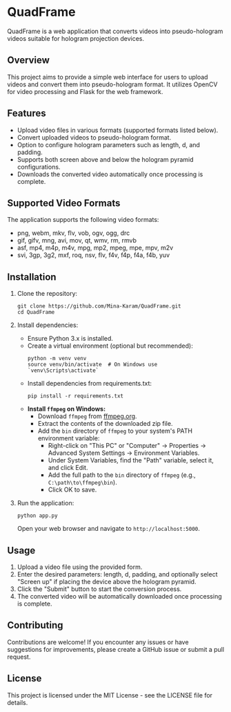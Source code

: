 # QuadFrame

QuadFrame is a web application that converts videos into pseudo-hologram videos suitable for hologram projection devices.

## Overview

This project aims to provide a simple web interface for users to upload videos and convert them into pseudo-hologram format. It utilizes OpenCV for video processing and Flask for the web framework.

## Features

- Upload video files in various formats (supported formats listed below).
- Convert uploaded videos to pseudo-hologram format.
- Option to configure hologram parameters such as length, d, and padding.
- Supports both screen above and below the hologram pyramid configurations.
- Downloads the converted video automatically once processing is complete.

## Supported Video Formats

The application supports the following video formats:
- png, webm, mkv, flv, vob, ogv, ogg, drc
- gif, gifv, mng, avi, mov, qt, wmv, rm, rmvb
- asf, mp4, m4p, m4v, mpg, mp2, mpeg, mpe, mpv, m2v
- svi, 3gp, 3g2, mxf, roq, nsv, flv, f4v, f4p, f4a, f4b, yuv

## Installation

1. Clone the repository:
   ```
   git clone https://github.com/Mina-Karam/QuadFrame.git
   cd QuadFrame
   ```

2. Install dependencies:
   - Ensure Python 3.x is installed.
   - Create a virtual environment (optional but recommended):
     ```
     python -m venv venv
     source venv/bin/activate  # On Windows use `venv\Scripts\activate`
     ```
   - Install dependencies from requirements.txt:
     ```
     pip install -r requirements.txt
     ```
    - **Install `ffmpeg` on Windows:**
        - Download `ffmpeg` from [ffmpeg.org](https://ffmpeg.org/download.html).
        - Extract the contents of the downloaded zip file.
        - Add the `bin` directory of `ffmpeg` to your system's PATH environment variable:
            - Right-click on "This PC" or "Computer" -> Properties -> Advanced System Settings -> Environment Variables.
            - Under System Variables, find the "Path" variable, select it, and click Edit.
            - Add the full path to the `bin` directory of `ffmpeg` (e.g., `C:\path\to\ffmpeg\bin`).
            - Click OK to save.
3. Run the application:
   ```
   python app.py
   ```
   Open your web browser and navigate to `http://localhost:5000`.

## Usage

1. Upload a video file using the provided form.
2. Enter the desired parameters: length, d, padding, and optionally select "Screen up" if placing the device above the hologram pyramid.
3. Click the "Submit" button to start the conversion process.
4. The converted video will be automatically downloaded once processing is complete.

## Contributing

Contributions are welcome! If you encounter any issues or have suggestions for improvements, please create a GitHub issue or submit a pull request.

## License

This project is licensed under the MIT License - see the LICENSE file for details.
```
